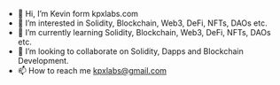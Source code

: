 - 👋 Hi, I’m Kevin form kpxlabs.com
- 👀 I’m interested in Solidity, Blockchain, Web3, DeFi, NFTs, DAOs etc.
- 🌱 I’m currently learning Solidity, Blockchain, Web3, DeFi, NFTs, DAOs etc.
- 💞️ I’m looking to collaborate on Solidity, Dapps and Blockchain Development.
- 📫 How to reach me kpxlabs@gmail.com

<!---
KevinPeregud/KevinPeregud is a ✨ special ✨ repository because its `README.md` (this file) appears on your GitHub profile.
You can click the Preview link to take a look at your changes.
--->
